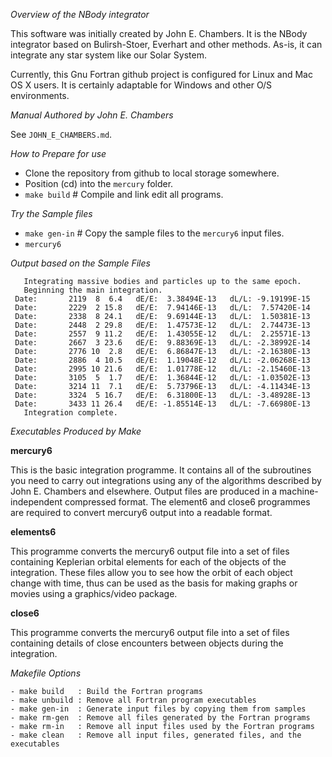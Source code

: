 *Overview of the NBody integrator*

This software was initially created by John E. Chambers. It is the NBody integrator based on Bulirsh-Stoer, Everhart and other methods. As-is, it can integrate any star system like our Solar System. 

Currently, this Gnu Fortran github project is configured for Linux and Mac OS X users.  It is certainly adaptable for Windows and other O/S environments.

*Manual Authored by John E. Chambers*

See ```JOHN_E_CHAMBERS.md```.

*How to Prepare for use*

- Clone the repository from github to local storage somewhere.
- Position (cd) into the ```mercury``` folder.
- ```make build``` # Compile and link edit all programs.

*Try the Sample files*
- ```make gen-in``` # Copy the sample files to the ```mercury6``` input files.
- ```mercury6```

*Output based on the Sample Files*
```
   Integrating massive bodies and particles up to the same epoch.
   Beginning the main integration.
 Date:       2119  8  6.4   dE/E:  3.38494E-13   dL/L: -9.19199E-15
 Date:       2229  2 15.8   dE/E:  7.94146E-13   dL/L:  7.57420E-14
 Date:       2338  8 24.1   dE/E:  9.69144E-13   dL/L:  1.50381E-13
 Date:       2448  2 29.8   dE/E:  1.47573E-12   dL/L:  2.74473E-13
 Date:       2557  9 11.2   dE/E:  1.43055E-12   dL/L:  2.25571E-13
 Date:       2667  3 23.6   dE/E:  9.88369E-13   dL/L: -2.38992E-14
 Date:       2776 10  2.8   dE/E:  6.86847E-13   dL/L: -2.16380E-13
 Date:       2886  4 10.5   dE/E:  1.19048E-12   dL/L: -2.06268E-13
 Date:       2995 10 21.6   dE/E:  1.01778E-12   dL/L: -2.15460E-13
 Date:       3105  5  1.7   dE/E:  1.36844E-12   dL/L: -1.03502E-13
 Date:       3214 11  7.1   dE/E:  5.73796E-13   dL/L: -4.11434E-13
 Date:       3324  5 16.7   dE/E:  6.31800E-13   dL/L: -3.48928E-13
 Date:       3433 11 26.4   dE/E: -1.85514E-13   dL/L: -7.66980E-13
   Integration complete.
```

*Executables Produced by Make*

**mercury6**

This is the basic integration programme. It contains all of the
subroutines you need to carry out integrations using any of the 
algorithms described by John E. Chambers and elsewhere. Output files
are produced in a machine-independent compressed format.  The element6 and close6 programmes
are required to convert mercury6 output into a readable format.

**elements6**

This programme converts the mercury6 output file into
a set of files containing Keplerian orbital elements for each of the
objects of the integration. These files allow you to see how the orbit of each object
change with time, thus can be used as the basis for making
graphs or movies using a graphics/video package.

**close6**

This programme converts the mercury6 output file 
into a set of files containing details of close encounters between
objects during the integration.

*Makefile Options*
```
- make build   : Build the Fortran programs
- make unbuild : Remove all Fortran program executables
- make gen-in  : Generate input files by copying them from samples
- make rm-gen  : Remove all files generated by the Fortran programs
- make rm-in   : Remove all input files used by the Fortran programs
- make clean   : Remove all input files, generated files, and the executables

```
